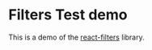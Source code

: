# Filters Test demo

This is a demo of the [react-filters](https://github.com/denyncrawford/react-filters) library.